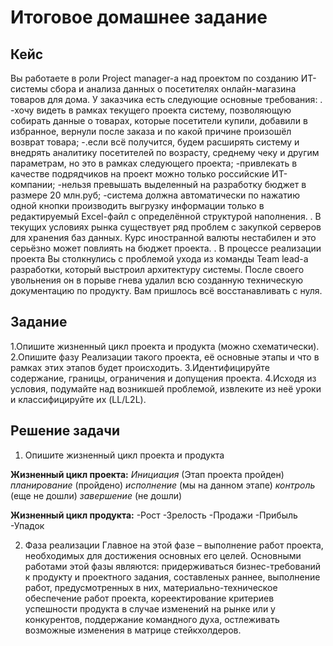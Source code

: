
# Итоговое домашнее задание
## Кейс
Вы работаете в роли Project manager-а над проектом по созданию ИТ-системы сбора и анализа данных о посетителях онлайн-магазина товаров для дома. У заказчика есть следующие основные требования:
.
-хочу видеть в рамках текущего проекта систему, позволяющую собирать данные о товарах, которые посетители купили, добавили в избранное, вернули после заказа и по какой причине произошёл возврат товара;
-.если всё получится, будем расширять систему и внедрять аналитику посетителей по возрасту, среднему чеку и другим параметрам, но это в рамках следующего проекта;
-привлекать в качестве подрядчиков на проект можно только российские ИТ-компании;
-нельзя превышать выделенный на разработку бюджет в размере 20 млн.руб;
-система должна автоматически по нажатию одной кнопки производить выгрузку информации только в редактируемый Excel-файл с определённой структурой наполнения.
.
В текущих условиях рынка существует ряд проблем с закупкой серверов для хранения баз данных. Курс иностранной валюты нестабилен и это серьёзно может повлиять на бюджет проекта.
.
В процессе реализации проекта Вы столкнулись с проблемой ухода из команды Team lead-а разработки, который выстроил архитектуру системы. После своего увольнения он в порыве гнева удалил всю созданную техническую документацию по продукту. Вам пришлось всё восстанавливать с нуля.

## Задание

1.Опишите жизненный цикл проекта и продукта (можно схематически).
2.Опишите фазу Реализации такого проекта, её основные этапы и что в рамках этих этапов будет происходить.
3.Идентифицируйте содержание, границы, ограничения и допущения проекта.
4.Исходя из условия, подумайте над возникшей проблемой, извлеките из неё уроки и классифицируйте их (LL/L2L).

## Решение задачи
1. Опишите жизненный цикл проекта и продукта

**Жизненный цикл проекта:**
*Инициация* (Этап проекта пройден)
*планирование* (пройдено)
*исполнение* (мы на данном этапе)
*контроль* (еще не дошли)
*завершение* (не дошли)

**Жизненный цикл продукта:**
-Рост
-Зрелость
-Продажи
-Прибыль
-Упадок

2. Фаза реализации
   Главное на этой фазе – выполнение работ проекта, необходимых для достижения основных его целей.
   Основными работами этой фазы являются: придерживаться бизнес-требований к продукту и проектного задания, составленых раннее,  выполнение работ, 
   предусмотренных в них, материально-техническое обеспечение работ проекта, 
   кореектирование критериев успешности продукта в случае изменений на рынке или у конкурентов, 
   поддержание командного духа, остлеживать возможные изменения в матрице стейкхолдеров. 

